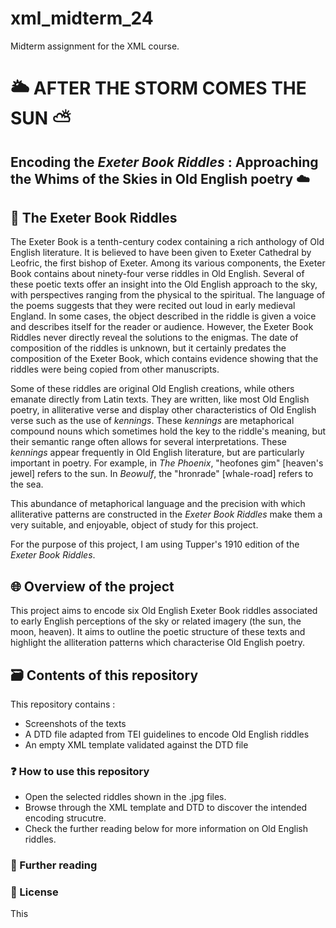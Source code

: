 # xml_midterm_24
Midterm assignment for the XML course.

# 🌥️ AFTER THE STORM COMES THE SUN ⛅
## Encoding the _Exeter Book Riddles_ : Approaching the Whims of the Skies in Old English poetry ☁️

## 🎲 The Exeter Book Riddles 

The Exeter Book is a tenth-century codex containing a rich anthology of Old English literature. It is believed to have been given to Exeter Cathedral by Leofric, the first bishop of Exeter. Among its various components, the Exeter Book contains about ninety-four verse riddles in Old English. Several of these poetic texts offer an insight into the Old English approach to the sky, with perspectives ranging from the physical to the spiritual. The language of the poems suggests that they were recited out loud in early medieval England. In some cases, the object described in the riddle is given a voice and describes itself for the reader or audience. However, the Exeter Book Riddles never directly reveal the solutions to the enigmas. The date of composition of the riddles is unknown, but it certainly predates the composition of the Exeter Book, which contains evidence showing that the riddles were being copied from other manuscripts.

Some of these riddles are original Old English creations, while others emanate directly from Latin texts. They are written, like most Old English poetry, in alliterative verse and display other characteristics of Old English verse such as the use of _kennings_. These _kennings_ are metaphorical compound nouns which sometimes hold the key to the riddle's meaning, but their semantic range often allows for several interpretations. These _kennings_ appear frequently in Old English literature, but are particularly important in poetry. For example, in _The_ _Phoenix_, "heofones gim" [heaven's jewel] refers to the sun. In _Beowulf_, the "hronrade" [whale-road] refers to the sea.

This abundance of metaphorical language and the precision with which alliterative patterns are constructed in the _Exeter Book Riddles_ make them a very suitable, and enjoyable, object of study for this project.

For the purpose of this project, I am using Tupper's 1910 edition of the _Exeter Book Riddles_.

## 🌐 Overview of the project 

This project aims to encode six Old English Exeter Book riddles associated to early English perceptions of the sky or related imagery (the sun, the moon, heaven). It aims to outline the poetic structure of these texts and highlight the alliteration patterns which characterise Old English poetry.

## 🗃️ Contents of this repository 

This repository contains :
* Screenshots of the texts
* A DTD file adapted from TEI guidelines to encode Old English riddles
* An empty XML template validated against the DTD file

### ❓ How to use this repository 

* Open the selected riddles shown in the .jpg files.
* Browse through the XML template and DTD to discover the intended encoding strucutre.
* Check the further reading below for more information on Old English riddles.
 
### 🔖 Further reading

### 📂 License
This 

